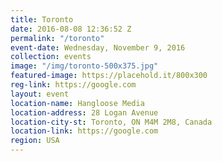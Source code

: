 ```yaml
---
title: Toronto
date: 2016-08-08 12:36:52 Z
permalink: "/toronto"
event-date: Wednesday, November 9, 2016
collection: events
image: "/img/toronto-500x375.jpg"
featured-image: https://placehold.it/800x300
reg-link: https://google.com
layout: event
location-name: Hangloose Media
location-address: 28 Logan Avenue
location-city-st: Toronto, ON M4M 2M8, Canada
location-link: https://google.com
region: USA
---
```

